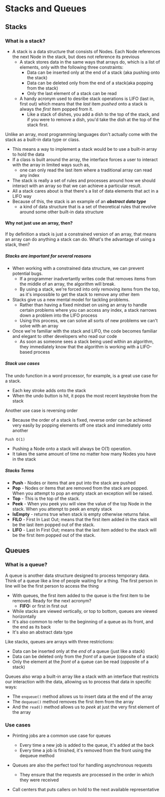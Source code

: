 # Stacks and Queues

## Stacks

### What is a stack?

- A stack is a data structure that consists of Nodes. Each Node references the next Node in the stack, but does not reference its previous
  - A stack stores data in the same ways that arrays do, which is a list of elements, only with the following three constraints:
    - Data can be inserted only at the end of a stack (aka pushing onto the stack)
    - Data can be deleted only from the end of a stack(aka popping from the stack)
    - Only the last element of a stack can be read
  - A handy acronym used to desribe stack operations is LIFO (last in, first out) which means that the _last_ item _pushed_ onto a stack is always the _first_ item popped from it.
    - Like a stack of dishes, you add a dish to the top of the stack, and if you were to remove a dish, you'd take the dish at the top of the stack first.

Unlike an array, most programming languages don't actually come with the stack as a built-in data type or class.

- This means a way to implement a stack would be to use a built-in array to hold the data
- If a class is built around the array, the interface forces a user to interact with the array in limited ways such as,
  - one can only read the last item where a traditional array can read any index
- The stack is really a set of rules and processes around how we should interact with an array so that we can achieve a particular result.
- All a stack cares about is that there's a list of data elements that act in a LIFO way
- Because of this, the stack is an example of an **_abstract data type_**
  - a kind of data structure that is a set of theoretical rules that revolve around some other built-in data structure

#### Why not just use an array, then?

If by definition a stack is just a constrained version of an array, that means an array can do anything a stack can do. What's the advantage of using a stack, then?

##### Stacks are important for several reasons

- When working with a constrained data structure, we can prevent potential bugs.
  - If a programmer inadvertantly writes code that removes items from the middle of an array, the algorithm will break.
  - By using a stack, we're forced into only removing items from the top, as it's impossible to get the stack to remove any other item
- Stacks give us a new mental model for tackling problems.
  - Rather than having a fixed mindset on using an array to handle certain problems where you can access any index, a stack narrows down a problem into the LIFO process
  - Using this process, we can solve all sorts of new problems we can't solve with an array
- Once we're familiar with the stack and LIFO, the code becomes familiar and elegant to other developers who read our code
  - As soon as someone sees a stack being used within an algorithm, they immediately know that the algorithm is working with a LIFO-based process

##### Stack use cases

The undo function in a word processor, for example, is a great use case for a stack.

- Each key stroke adds onto the stack
- When the undo button is hit, it pops the most recent keystroke from the stack

Another use case is reversing order

- Because the order of a stack is fixed, reverse order can be achieved very easily by popping elements off one stack and immediately onto another

`Push O(1)`

- Pushing a Node onto a stack will always be O(1) operation.
- It takes the same amount of time no matter how many Nodes you have in the stack

##### Stacks Terms

- **Push** - Nodes or items that are put into the stack are pushed
- **Pop** - Nodes or items that are removed from the stack are popped. When you attempt to pop an empty stack an exception will be raised.
- **Top** - This is the top of the stack.
- **Peek** - When you peek you will view the value of the top Node in the stack. When you attempt to peek an empty stack
- **IsEmpty** - returns true when stack is empty otherwise returns false.
- **FILO** - First In Last Out; means that the first item added in the stack will be the last item popped out of the stack.
- **LIFO** - Last In First Out; means that the last item added to the stack will be the first item popped out of the stack.

## Queues

### What is a queue?

A queue is another data structure designed to process temporary data. Think of a queue like a line of people waiting for a thing. The first person in line will be the first person to access the thing

- With queues, the first item added to the queue is the first item to be removed. Ready for the next acronym?
  - **FIFO:** or first in first out
- While stacks are viewed vertically, or top to bottom, queues are viewed horizontally
- It's also common to refer to the beginning of a queue as its front, and the end as its back
- It's also an abstract data type

Like stacks, queues are arrays with three restrictions:

- Data can be inserted only at the _end_ of a queue (just like a stack)
- Data can be deleted only from the _front_ of a queue (opposite of a stack)
- Only the element at the _front_ of a queue can be read (opposite of a stack)

Queues also wrap a built-in array like a stack with an interface that restricts our interaction with the data, allowing us to process that data in specific ways:

- The `enqueue()` method allows us to insert data at the end of the array
- The `dequeue()` method removes the first item from the array
- And the `read()` method allows us to _peek_ at just the very first element of the array

### Use cases

- Printing jobs are a common use case for queues
  - Every time a new job is added to the queue, it's added at the back
  - Every time a job is finished, it's removed from the front using the dequeue method

- Queues are also the perfect tool for handling asynchronous requests
  - They ensure that the requests are processed in the order in which they were received

- Call centers that puts callers on hold to the next available representative
